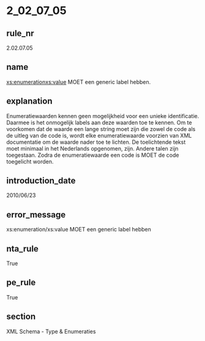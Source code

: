 # 2_02_07_05

## rule_nr
2.02.07.05

## name
<xs:enumeration><xs:value> MOET een generic label hebben.

## explanation
Enumeratiewaarden kennen geen mogelijkheid voor een unieke identificatie. Daarmee is het onmogelijk labels aan deze waarden toe te kennen. Om te voorkomen dat de waarde een lange string moet zijn die zowel de code als de uitleg van de code is, wordt elke enumeratiewaarde voorzien van XML documentatie om de waarde nader toe te lichten. De toelichtende tekst moet minimaal in het Nederlands opgenomen, zijn. Andere talen zijn toegestaan. Zodra de enumeratiewaarde een code is MOET de code toegelicht worden.

## introduction_date
2010/06/23

## error_message
xs:enumeration/xs:value MOET een generic label hebben

## nta_rule
True

## pe_rule
True

## section
XML Schema - Type & Enumeraties

